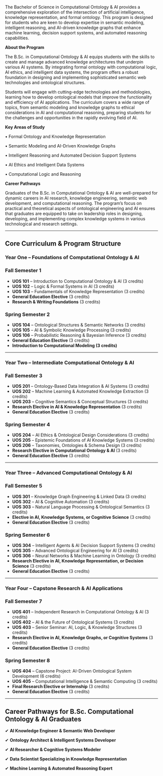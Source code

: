 The Bachelor of Science in Computational Ontology & AI provides a comprehensive exploration of the intersection of artificial intelligence, knowledge representation, and formal ontology. This program is designed for students who are keen to develop expertise in semantic modeling, intelligent reasoning, and AI-driven knowledge graphs that enhance machine learning, decision support systems, and automated reasoning capabilities.

**About the Program**

The B.Sc. in Computational Ontology & AI equips students with the skills to create and manage advanced knowledge architectures that underpin various AI systems. By integrating formal ontology with computational logic, AI ethics, and intelligent data systems, the program offers a robust foundation in designing and implementing sophisticated semantic web technologies and ontological structures.

Students will engage with cutting-edge technologies and methodologies, learning how to develop ontological models that improve the functionality and efficiency of AI applications. The curriculum covers a wide range of topics, from semantic modeling and knowledge graphs to ethical considerations in AI and computational reasoning, preparing students for the challenges and opportunities in the rapidly evolving field of AI.

**Key Areas of Study**

•	Formal Ontology and Knowledge Representation

•	Semantic Modeling and AI-Driven Knowledge Graphs

•	Intelligent Reasoning and Automated Decision Support Systems

•	AI Ethics and Intelligent Data Systems

•	Computational Logic and Reasoning

**Career Pathways**

Graduates of the B.Sc. in Computational Ontology & AI are well-prepared for dynamic careers in AI research, knowledge engineering, semantic web development, and computational reasoning. The program’s focus on practical and theoretical aspects of ontological engineering and AI ensures that graduates are equipped to take on leadership roles in designing, developing, and implementing complex knowledge systems in various technological and research settings.

---

## **Core Curriculum & Program Structure**

### **Year One – Foundations of Computational Ontology & AI**

### **Fall Semester 1**

- **UOS 101** – Introduction to Computational Ontology & AI (3 credits)
- **UOS 102** – Logic & Formal Systems in AI (3 credits)
- **UOS 103** – Fundamentals of Knowledge Representation (3 credits)
- **General Education Elective** (3 credits)
- **Research & Writing Foundations** (3 credits)

### **Spring Semester 2**

- **UOS 104** – Ontological Structures & Semantic Networks (3 credits)
- **UOS 105** – AI & Symbolic Knowledge Processing (3 credits)
- **UOS 106** – Probabilistic Reasoning & Bayesian Inference (3 credits)
- **General Education Elective** (3 credits)
- **Introduction to Computational Modeling (3 credits)**

---

### **Year Two – Intermediate Computational Ontology & AI**

### **Fall Semester 3**

- **UOS 201** – Ontology-Based Data Integration & AI Systems (3 credits)
- **UOS 202** – Machine Learning & Automated Knowledge Extraction (3 credits)
- **UOS 203** – Cognitive Semantics & Conceptual Structures (3 credits)
- **Research Elective in AI & Knowledge Representation** (3 credits)
- **General Education Elective** (3 credits)

### **Spring Semester 4**

- **UOS 204** – AI Ethics & Ontological Design Considerations (3 credits)
- **UOS 205** – Epistemic Foundations of AI Knowledge Systems (3 credits)
- **UOS 206** – Taxonomies, Ontologies & Schema Design (3 credits)
- **Research Elective in Computational Ontology & AI** (3 credits)
- **General Education Elective** (3 credits)

---

### **Year Three – Advanced Computational Ontology & AI**

### **Fall Semester 5**

- **UOS 301** – Knowledge Graph Engineering & Linked Data (3 credits)
- **UOS 302** – AI & Cognitive Automation (3 credits)
- **UOS 303** – Natural Language Processing & Ontological Semantics (3 credits)
- **Elective in AI, Knowledge Systems, or Cognitive Science** (3 credits)
- **General Education Elective** (3 credits)

### **Spring Semester 6**

- **UOS 304** – Intelligent Agents & AI Decision Support Systems (3 credits)
- **UOS 305** – Advanced Ontological Engineering for AI (3 credits)
- **UOS 306** – Neural Networks & Machine Learning in Ontology (3 credits)
- **Research Elective in AI, Knowledge Representation, or Decision Science** (3 credits)
- **General Education Elective** (3 credits)

---

### **Year Four – Capstone Research & AI Applications**

### **Fall Semester 7**

- **UOS 401** – Independent Research in Computational Ontology & AI (3 credits)
- **UOS 402** – AI & the Future of Ontological Systems (3 credits)
- **UOS 403** – Senior Seminar: AI, Logic, & Knowledge Structures (3 credits)
- **Research Elective in AI, Knowledge Graphs, or Cognitive Systems** (3 credits)
- **General Education Elective** (3 credits)

### **Spring Semester 8**

- **UOS 404** – Capstone Project: AI-Driven Ontological System Development (6 credits)
- **UOS 405** – Computational Intelligence & Semantic Computing (3 credits)
- **Final Research Elective or Internship** (3 credits)
- **General Education Elective** (3 credits)

---

## **Career Pathways for B.Sc. Computational Ontology & AI Graduates**

✔ **AI Knowledge Engineer & Semantic Web Developer**

✔ **Ontology Architect & Intelligent Systems Developer**

✔ **AI Researcher & Cognitive Systems Modeler**

✔ **Data Scientist Specializing in Knowledge Representation**

✔ **Machine Learning & Automated Reasoning Expert**